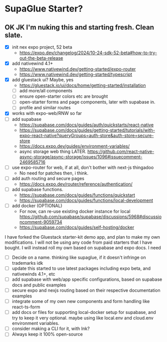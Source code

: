 # SupaGlue Starter?

## OK JK I'm nuking this and starting fresh. Clean slate.

- [x] init nex expo project, 52 beta
  - https://expo.dev/changelog/2024/10-24-sdk-52-beta#how-to-try-out-the-beta-release
- [x] add nativewind 4.1+
  - https://www.nativewind.dev/getting-started/expo-router
  - https://www.nativewind.dev/getting-started/typescript
- [x] add gluestack ui? Maybe, yes
  - https://gluestack.io/ui/docs/home/getting-started/installation
  - [ ] add more/all components
  - [ ] ensure open-starter colors etc are brought
  - [ ] open-starter forms and page components, later with supabase in.
  - [ ] profile and similar routes
- [x] works with expo-web/RNW so far
- [ ] add supabase
  - https://supabase.com/docs/guides/auth/quickstarts/react-native
  - https://supabase.com/docs/guides/getting-started/tutorials/with-expo-react-native?queryGroups=auth-store&auth-store=secure-store
  - https://docs.expo.dev/guides/environment-variables/
  - async storage web thing LATER. https://github.com/react-native-async-storage/async-storage/issues/1096#issuecomment-2469585716
- [ ] use expo-router for web, if at all, don't bother with next-js thingadoo
  -  No need for patches then, i think. 
- [ ] add auth routing and secure pages
  - https://docs.expo.dev/router/reference/authentication/
- [ ] add supabase functions.
  - https://supabase.com/docs/guides/functions/quickstart
  - https://supabase.com/docs/guides/functions/local-development
- [ ] add docker (OPTIONAL)
  - For now, can re-use existing docker instance for local https://github.com/supabase/supabase/discussions/5968#discussioncomment-9059734
  - https://supabase.com/docs/guides/self-hosting/docker

I have forked the Gluestack starter-kit demo app, and plan to make my own modifications. I will not be using any code from paid starters that I have bought. I will instead roll my own based on supabase and expo docs. I need

- [ ] Decide on a name. thinking like supaglue, if it doesn't infringe on trademarks idk
- [ ] update this started to use latest packages including expo beta, and nativewinds 4.1+, etc
- [ ] add supabase with web/app specific configurations, based on supabase docs and public examples
- [ ] secure expo and nexjs routing based on their respective documentation examples
- [ ] integrate some of my own new components and form handling like react-ts-form
- [ ] add docs or files for supporting local-docker setup for supabase, and try to keep it very optional. maybe using like local.env and cloud.env environment variables.
- [ ] consider making a CLI for it, with Ink?
- [ ] Always keep it 100% open-source
